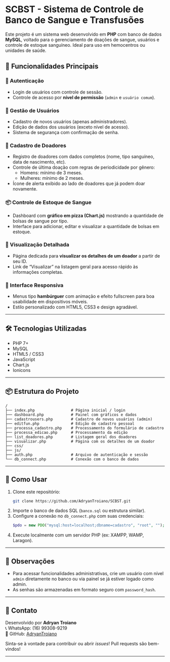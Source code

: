 
# SCBST - Sistema de Controle de Banco de Sangue e Transfusões

Este projeto é um sistema web desenvolvido em **PHP** com banco de dados **MySQL**, voltado para o gerenciamento de doações de sangue, usuários e controle de estoque sanguíneo. Ideal para uso em hemocentros ou unidades de saúde.

## 🧩 Funcionalidades Principais

### 🔐 Autenticação
- Login de usuários com controle de sessão.
- Controle de acesso por **nível de permissão** (`admin` e `usuário comum`).

### 👥 Gestão de Usuários
- Cadastro de novos usuários (apenas administradores).
- Edição de dados dos usuários (exceto nível de acesso).
- Sistema de segurança com confirmação de senha.

### 💉 Cadastro de Doadores
- Registro de doadores com dados completos (nome, tipo sanguíneo, data de nascimento, etc).
- Controle de última doação com regras de periodicidade por gênero:
  - Homens: mínimo de 3 meses.
  - Mulheres: mínimo de 2 meses.
- Ícone de alerta exibido ao lado de doadores que já podem doar novamente.

### 📦 Controle de Estoque de Sangue
- Dashboard com **gráfico em pizza (Chart.js)** mostrando a quantidade de bolsas de sangue por tipo.
- Interface para adicionar, editar e visualizar a quantidade de bolsas em estoque.

### 🔎 Visualização Detalhada
- Página dedicada para **visualizar os detalhes de um doador** a partir de seu ID.
- Link de “Visualizar” na listagem geral para acesso rápido às informações completas.

### 📱 Interface Responsiva
- Menus tipo **hambúrguer** com animação e efeito fullscreen para boa usabilidade em dispositivos móveis.
- Estilo personalizado com HTML5, CSS3 e design agradável.

---

## 🛠 Tecnologias Utilizadas

- PHP 7+
- MySQL
- HTML5 / CSS3
- JavaScript
- Chart.js
- Ionicons

---

## 📦 Estrutura do Projeto

```
/
├── index.php                # Página inicial / login
├── dashboard.php            # Painel com gráficos e dados
├── cadastrousers.php        # Cadastro de novos usuários (admin)
├── editfun.php              # Edição de cadastro pessoal
├── processa_cadastro.php    # Processamento do formulário de cadastro
├── processa_edicao.php      # Processamento da edição
├── list_doadores.php        # Listagem geral dos doadores
├── visualizar.php           # Página com os detalhes de um doador
├── css/
├── js/
├── auth.php                 # Arquivo de autenticação e sessão
└── db_connect.php           # Conexão com o banco de dados
```

---

## 🚀 Como Usar

1. Clone este repositório:
   ```bash
   git clone https://github.com/AdryanTroiano/SCBST.git
   ```
2. Importe o banco de dados SQL (`banco.sql` ou estrutura similar).
3. Configure a conexão no `db_connect.php` com suas credenciais:
   ```php
   $pdo = new PDO("mysql:host=localhost;dbname=cadastro", "root", "");
   ```
4. Execute localmente com um servidor PHP (ex: XAMPP, WAMP, Laragon).

---

## 📌 Observações

- Para acessar funcionalidades administrativas, crie um usuário com nível `admin` diretamente no banco ou via painel se já estiver logado como admin.
- As senhas são armazenadas em formato seguro com `password_hash`.

---

## 📧 Contato

Desenvolvido por **Adryan Troiano**  
📞 WhatsApp: (16) 99308-9219  
🔗 GitHub: [AdryanTroiano](https://github.com/AdryanTroiano)

Sinta-se à vontade para contribuir ou abrir *issues*! Pull requests são bem-vindos!

---
